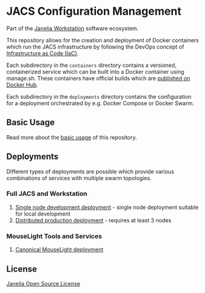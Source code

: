 # JACS Configuration Management

Part of the [Janelia Workstation](https://github.com/JaneliaSciComp/workstation) software ecosystem.

This repository allows for the creation and deployment of Docker containers which run the JACS infrastructure by following the DevOps concept of [Infrastructure as Code (IaC)](https://en.wikipedia.org/wiki/Infrastructure_as_Code).

Each subdirectory in the `containers` directory contains a versioned, containerized service which can be built into a Docker container using manage.sh. These containers have official builds which are [published on Docker Hub](https://hub.docker.com/u/janeliascicomp).

Each subdirectory in the `deployments` directory contains the configuration for a deployment orchestrated by e.g. Docker Compose or Docker Swarm.

## Basic Usage

Read more about the [basic usage](docs/BasicUsage.md) of this repository.

## Deployments

Different types of deployments are possible which provide various combinations of services with multiple swarm topologies. 

### Full JACS and Workstation

1. [Single node development deployment](docs/ComposeDeployment.md) - single node deployment suitable for local development
2. [Distributed production deployment](docs/FullDeployment.md) - requires at least 3 nodes


### MouseLight Tools and Services

1. [Canonical MouseLight deployment](docs/MouseLightDeployment.md)


## License 

[Janelia Open Source License](LICENSE.md)


